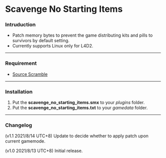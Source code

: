 # Scavenge No Starting Items

### Intruduction
- Patch memory bytes to prevent the game distributing kits and pills to survivors by default setting.
- Currently supports Linux only for L4D2.

<hr>

### Requirement
- [Source Scramble](https://forums.alliedmods.net/showthread.php?t=317175)

<hr>

### Installation
1. Put the **scavenge_no_starting_items.smx** to your _plugins_ folder.
2. Put the **scavenge_no_starting_items.txt** to your _gamedata_ folder.

<hr>

### Changelog
(v1.1 2021/8/14 UTC+8) Update to decide whether to apply patch upon current gamemode.

(v1.0 2021/8/13 UTC+8) Initial release.